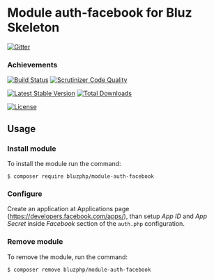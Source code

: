 # Module auth-facebook for Bluz Skeleton

[![Gitter](https://badges.gitter.im/Join%20Chat.svg)](https://gitter.im/bluzphp/main)

### Achievements

[![Build Status](https://travis-ci.org/bluzphp/module-auth-facebook.svg?branch=master)](https://travis-ci.org/bluzphp/module-auth-facebook)
[![Scrutinizer Code Quality](https://scrutinizer-ci.com/g/bluzphp/module-auth-facebook/badges/quality-score.png?b=master)](https://scrutinizer-ci.com/g/bluzphp/module-auth-facebook/?branch=master)

[![Latest Stable Version](https://poser.pugx.org/bluzphp/module-auth-facebook/v/stable)](https://packagist.org/packages/bluzphp/module-auth-facebook)
[![Total Downloads](https://poser.pugx.org/bluzphp/module-auth-facebook/downloads)](https://packagist.org/packages/bluzphp/module-auth-facebook)

[![License](https://poser.pugx.org/bluzphp/module-auth-facebook/license)](https://packagist.org/packages/bluzphp/module-auth-facebook)

Usage
-------------------------
### Install module
To install the module run the command:

    $ composer require bluzphp/module-auth-facebook

### Configure
Create an application at Applications page (https://developers.facebook.com/apps/), 
than setup *App ID* and *App Secret* inside *Facebook* section of the `auth.php`
configuration.

### Remove module
To remove the module, run the command:

    $ composer remove bluzphp/module-auth-facebook
